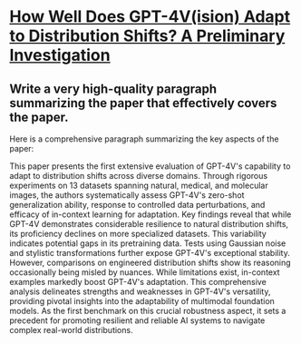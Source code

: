 # [How Well Does GPT-4V(ision) Adapt to Distribution Shifts? A Preliminary   Investigation](https://arxiv.org/abs/2312.07424)

## Write a very high-quality paragraph summarizing the paper that effectively covers the paper.

 Here is a comprehensive paragraph summarizing the key aspects of the paper:

This paper presents the first extensive evaluation of GPT-4V's capability to adapt to distribution shifts across diverse domains. Through rigorous experiments on 13 datasets spanning natural, medical, and molecular images, the authors systematically assess GPT-4V's zero-shot generalization ability, response to controlled data perturbations, and efficacy of in-context learning for adaptation. Key findings reveal that while GPT-4V demonstrates considerable resilience to natural distribution shifts, its proficiency declines on more specialized datasets. This variability indicates potential gaps in its pretraining data. Tests using Gaussian noise and stylistic transformations further expose GPT-4V's exceptional stability. However, comparisons on engineered distribution shifts show its reasoning occasionally being misled by nuances. While limitations exist, in-context examples markedly boost GPT-4V's adaptation. This comprehensive analysis delineates strengths and weaknesses in GPT-4V's versatility, providing pivotal insights into the adaptability of multimodal foundation models. As the first benchmark on this crucial robustness aspect, it sets a precedent for promoting resilient and reliable AI systems to navigate complex real-world distributions.
